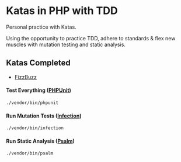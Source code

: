 # Katas in PHP with TDD
Personal practice with Katas.

Using the opportunity to practice TDD, adhere to standards & flex new muscles with mutation testing and static analysis.

## Katas Completed
- [FizzBuzz](src/FizzBuzzKata)


#### Test Everything ([PHPUnit](https://phpunit.de))
`./vendor/bin/phpunit`
#### Run Mutation Tests ([Infection](https://infection.github.io/))
`./vendor/bin/infection`
#### Run Static Analysis ([Psalm](https://psalm.dev/))
`./vendor/bin/psalm`
